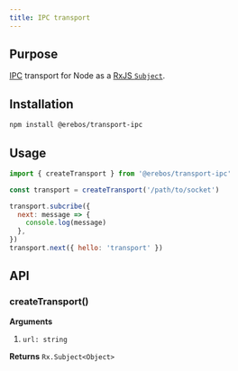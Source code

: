```yaml
---
title: IPC transport
---
```


## Purpose

[IPC](https://nodejs.org/dist/latest-v10.x/docs/api/net.html#net_ipc_support) transport for Node as a [RxJS `Subject`](https://rxjs.dev/api/index/class/Subject).

## Installation

```sh
npm install @erebos/transport-ipc
```

## Usage

```javascript
import { createTransport } from '@erebos/transport-ipc'

const transport = createTransport('/path/to/socket')

transport.subcribe({
  next: message => {
    console.log(message)
  },
})
transport.next({ hello: 'transport' })
```

## API

### createTransport()

**Arguments**

1.  `url: string`

**Returns** `Rx.Subject<Object>`
